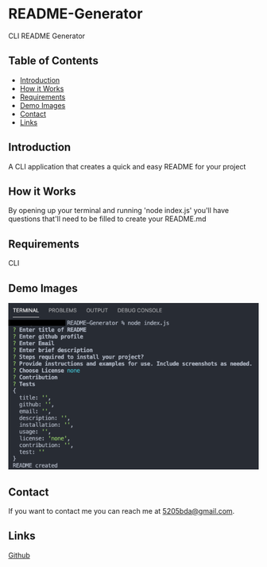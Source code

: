 # README-Generator
CLI README Generator

## Table of Contents
* [Introduction](#introduction) 
* [How it Works](#how-it-works)
* [Requirements](#requirements)
* [Demo Images](#demo-images)
* [Contact](#contact)
* [Links](#links)

## Introduction
A CLI application that creates a quick and easy README for your project

## How it Works
By opening up your terminal and running 'node index.js' you'll have questions that'll 
need to be filled to create your README.md  

## Requirements
CLI

## Demo Images

![screenshot](assets/images/terminal.png) 

## Contact
If you want to contact me you can reach me at 5205bda@gmail.com.

## Links
[Github](https://github.com/banda-adrian)
